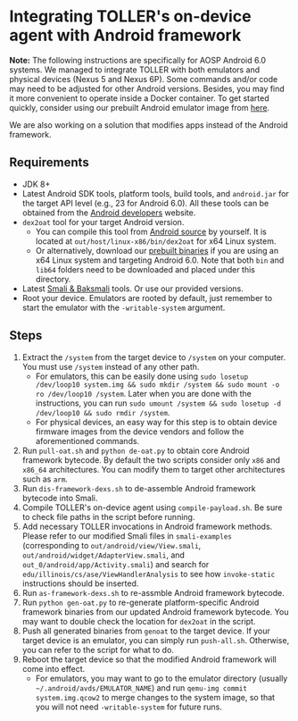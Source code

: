 # Integrating TOLLER's on-device agent with Android framework

**Note:** The following instructions are specifically for AOSP Android 6.0 systems. We managed to integrate TOLLER with both emulators and physical devices (Nexus 5 and Nexus 6P). Some commands and/or code may need to be adjusted for other Android versions. Besides, you may find it more convenient to operate inside a Docker container. To get started quickly, consider using our prebuilt Android emulator image from [here](../emulator/).

We are also working on a solution that modifies apps instead of the Android framework.

## Requirements

* JDK 8+
* Latest Android SDK tools, platform tools, build tools, and `android.jar` for the target API level (e.g., 23 for Android 6.0). All these tools can be obtained from the [Android developers](https://developer.android.com/studio#downloads) website.
* `dex2oat` tool for your target Android version.
    * You can compile this tool from [Android source](https://source.android.com/setup/build/building) by yourself. It is located at `out/host/linux-x86/bin/dex2oat` for x64 Linux system.
    * Or alternatively, download our [prebuilt binaries](https://drive.google.com/drive/folders/1TsxYrUw00FgMKT1ehIV9Nw2rn4LUpNfZ) if you are using an x64 Linux system and targeting Android 6.0. Note that both `bin` and `lib64` folders need to be downloaded and placed under this directory.
* Latest [Smali & Baksmali](https://bitbucket.org/JesusFreke/smali/downloads/) tools. Or use our provided versions.
* Root your device. Emulators are rooted by default, just remember to start the emulator with the `-writable-system` argument.

## Steps

1. Extract the `/system` from the target device to `/system` on your computer. You must use `/system` instead of any other path.
    * For emulators, this can be easily done using `sudo losetup /dev/loop10 system.img && sudo mkdir /system && sudo mount -o ro /dev/loop10 /system`. Later when you are done with the instructions, you can run `sudo umount /system && sudo losetup -d /dev/loop10 && sudo rmdir /system`.
    * For physical devices, an easy way for this step is to obtain device firmware images from the device vendors and follow the aforementioned commands.
2. Run `pull-oat.sh` and `python de-oat.py` to obtain core Android framework bytecode. By default the two scripts consider only `x86` and `x86_64` architectures. You can modify them to target other architectures such as `arm`.
3. Run `dis-framework-dexs.sh` to de-assemble Android framework bytecode into Smali.
4. Compile TOLLER's on-device agent using `compile-payload.sh`. Be sure to check file paths in the script before running.
5. Add necessary TOLLER invocations in Android framework methods. Please refer to our modified Smali files in `smali-examples` (corresponding to `out/android/view/View.smali`, `out/android/widget/AdapterView.smali`, and `out_0/android/app/Activity.smali`) and search for `edu/illinois/cs/ase/ViewHandlerAnalysis` to see how `invoke-static` instructions should be inserted.
6. Run `as-framework-dexs.sh` to re-assmble Android framework bytecode.
7. Run `python gen-oat.py` to re-generate platform-specific Android framework binaries from our updated Android framework bytecode. You may want to double check the location for `dex2oat` in the script.
8. Push all generated binaries from `genoat` to the target device. If your target device is an emulator, you can simply run `push-all.sh`. Otherwise, you can refer to the script for what to do.
9. Reboot the target device so that the modified Android framework will come into effect.
    * For emulators, you may want to go to the emulator directory (usually `~/.android/avds/EMULATOR_NAME`) and run `qemu-img commit system.img.qcow2` to merge changes to the system image, so that you will not need `-writable-system` for future runs.